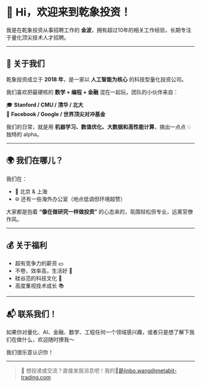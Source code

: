 # 👋 Hi，欢迎来到乾象投资！

我是在乾象投资从事招聘工作的 **金波**，拥有超过10年的相关工作经验，长期专注于量化顶尖技术人才招聘。

---

## 🚀 关于我们

乾象投资成立于 **2018 年**，是一家以 **人工智能为核心** 的科技型量化投资公司。

我们喜欢把最硬核的 **数学 + 编程 + 金融** 混在一起玩，团队的小伙伴来自：

🎓 **Stanford / CMU / 清华 / 北大**  
💼 **Facebook / Google / 世界顶尖对冲基金**

我们的日常，就是用 **机器学习、数值优化、大数据和高性能计算**，搞出一点点 💡 独特的 alpha。

---

## 🌍 我们在哪儿？

我们在：

- 📍 北京 & 上海  
- 🌐 还有一些海外办公室（地点低调但环境超赞）

大家都是抱着 **“像在做研究一样做投资”** 的心态来的，氛围轻松但专业，远离官僚作风。

---

## 💰 关于福利

- 超有竞争力的薪资 💵  
- 不卷，效率高，生活好 🧘  
- 硅谷范的科技文化 🚀  
- 高度重视技术成长 📚

---

## 📬 联系我们！

如果你对量化、AI、金融、数学、工程任何一个领域感兴趣，或者只是想了解下我们在做什么，欢迎随时撩我～

我们很乐意认识你！

---

> 👀 想投递或交流？直接发我消息吧！我的📮是jinbo.wang@metabit-trading.com

